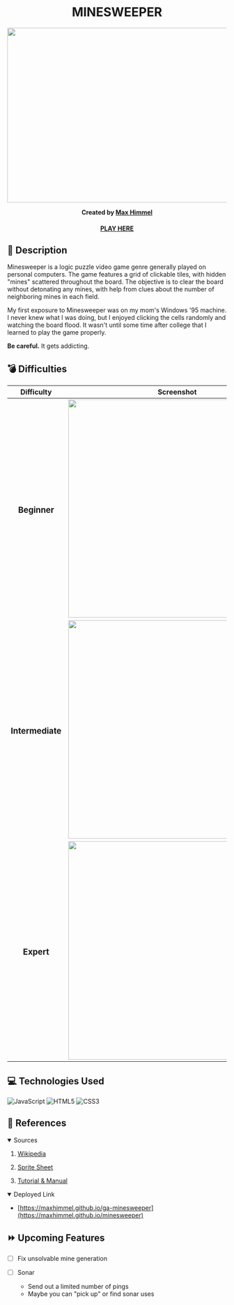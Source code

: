 <div align="center" id="header">
 
# MINESWEEPER

<div id="header" align="center">
  <img src="https://i.imgur.com/pyPryv7.gif" width="800" height="400">
</div>

**Created by [Max Himmel](https://www.linkedin.com/in/maxhimmel/)**

#### [PLAY HERE](https://maxhimmel.github.io/ga-minesweeper)

</div>

## :pencil: Description
Minesweeper is a logic puzzle video game genre generally played on personal computers. The game features a grid of clickable tiles, with hidden "mines" scattered throughout the board. The objective is to clear the board without detonating any mines, with help from clues about the number of neighboring mines in each field. 

My first exposure to Minesweeper was on my mom's Windows '95 machine. I never knew what I was doing, but I enjoyed clicking the cells randomly and watching the board flood. It wasn't until some time after college that I learned to play the game properly.

**Be careful.** It gets addicting.

## :bomb: Difficulties
 
 | Difficulty | Screenshot | Area | Mines |
 | ---------- | ---------- | ---- | ----- |
 | <h3 align="center">Beginner</h3> | <img src="https://i.imgur.com/zrBbU7d.png" width=500px> | <div align="center">9 x 9</div> | <div align="center">10</div>
 | <h3 align="center">Intermediate</h3> | <img src="https://i.imgur.com/QKogTcn.png" width=500px> | <div align="center">16 x 16</div> | <div align="center">40</div>
 | <h3 align="center">Expert</h3> | <img src="https://i.imgur.com/2qrOYR7.png" width=500px> | <div align="center">30 x 16 | <div align="center">99</div>
 
## :computer: Technologies Used

![JavaScript](https://img.shields.io/badge/-JavaScript-05122A?style=flat&logo=javascript)
![HTML5](https://img.shields.io/badge/-HTML5-05122A?style=flat&logo=html5) 
![CSS3](https://img.shields.io/badge/-CSS-05122A?style=flat&logo=css3)

## :art: References

<details open>
<summary> Sources </summary>
 
1. [Wikipedia](https://en.wikipedia.org/wiki/Minesweeper_(video_game))
 
2. [Sprite Sheet](https://www.spriters-resource.com/pc_computer/minesweeper/)

3. [Tutorial & Manual](https://minesweepergame.com/strategy/how-to-play-minesweeper.php)

</details>

<details open>
<summary>Deployed Link</summary>

- [https://maxhimmel.github.io/ga-minesweeper](https://maxhimmel.github.io/minesweeper)
</details>

## :fast_forward: Upcoming Features

- [ ] Fix unsolvable mine generation

- [ ] Sonar
  - Send out a limited number of pings
  - Maybe you can "pick up" or find sonar uses


